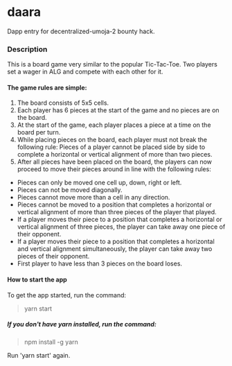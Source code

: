 # daara
Dapp entry for decentralized-umoja-2 bounty hack. 

### Description
This is a board game very similar to the popular Tic-Tac-Toe. Two players set a wager in ALG and compete with each other for it.

#### The game rules are simple:
1. The board consists of 5x5 cells.
2. Each player has 6 pieces at the start of the game and no pieces are on the board.
3. At the start of the game, each player places a piece at a time on the board per turn.
4. While placing pieces on the board, each player must not break the following rule:
  Pieces of a player cannot be placed side by side to complete a horizontal or vertical alignment of more than two pieces.
5. After all pieces have been placed on the board, the players can now proceed to move their pieces around in line with the following rules:
  - Pieces can only be moved one cell up, down, right or left.
  - Pieces can not be moved diagonally.
  - Pieces cannot move more than a cell in any direction.
  - Pieces cannot be moved to a position that completes a horizontal or vertical alignment of more than three pieces of the player that played.
  - If a player moves their piece to a position that completes a horizontal or vertical alignment of three pieces, the player can take away one piece of their opponent.
  - If a player moves their piece to a position that completes a horizontal and vertical alignment simultaneously, the player can take away two pieces of their opponent.
  - First player to have less than 3 pieces on the board loses.

#### How to start the app
To get the app started, run the command:
 >yarn start

##### If you don't have yarn installed, run the command:
> npm install -g yarn
>
Run 'yarn start' again.
